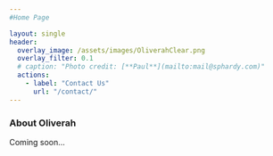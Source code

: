 ```yaml
---
#Home Page

layout: single
header:
  overlay_image: /assets/images/OliverahClear.png
  overlay_filter: 0.1
  # caption: "Photo credit: [**Paul**](mailto:mail@sphardy.com)"
  actions:
    - label: "Contact Us"
      url: "/contact/"
---
```


### About Oliverah

Coming soon...


